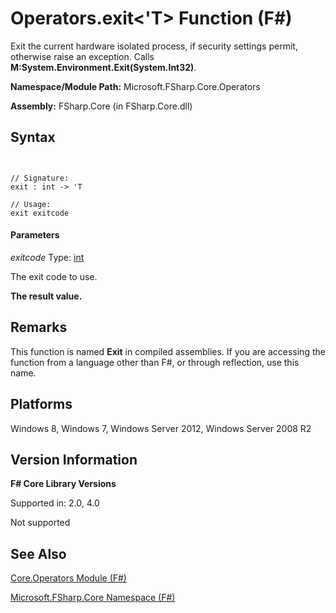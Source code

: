 # Operators.exit<'T> Function (F#)

Exit the current hardware isolated process, if security settings permit, otherwise raise an exception. Calls **M:System.Environment.Exit(System.Int32)**.

**Namespace/Module Path:** Microsoft.FSharp.Core.Operators

**Assembly:** FSharp.Core (in FSharp.Core.dll)


## Syntax


```


// Signature:
exit : int -> 'T

// Usage:
exit exitcode

```



#### Parameters
*exitcode*
Type: [int](http://msdn.microsoft.com/en-us/library/025d5455-3622-4ea5-9573-3ecbd4ee1375)


The exit code to use.



**The result value.**
## Remarks
This function is named **Exit** in compiled assemblies. If you are accessing the function from a language other than F#, or through reflection, use this name.


## Platforms
Windows 8, Windows 7, Windows Server 2012, Windows Server 2008 R2


## Version Information
**F# Core Library Versions**

Supported in: 2.0, 4.0



Not supported


## See Also
[Core.Operators Module &#40;F&#35;&#41;](Core.Operators-Module-%28FSharp%29.md)

[Microsoft.FSharp.Core Namespace &#40;F&#35;&#41;](Microsoft.FSharp.Core-Namespace-%28FSharp%29.md)

